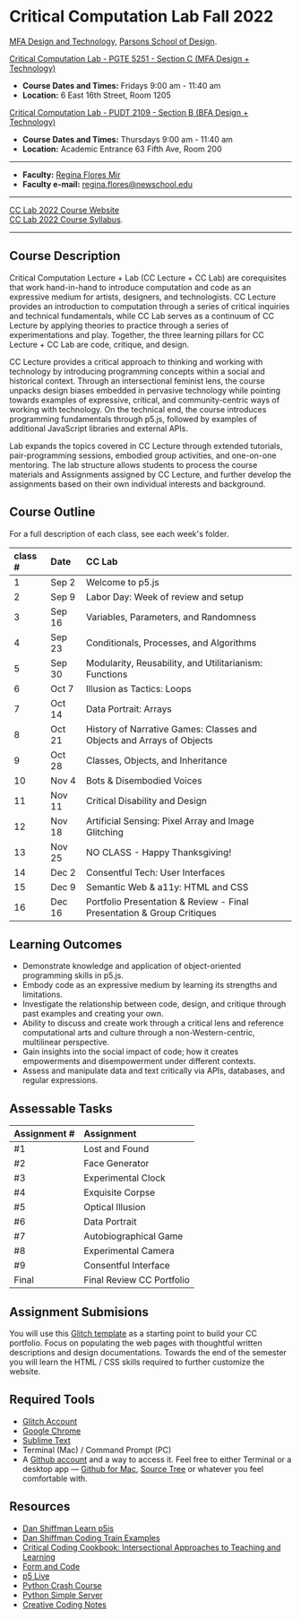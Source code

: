 # Critical Computation Lab Fall 2022

[MFA Design and Technology](http://www.newschool.edu/parsons/mfa-design-technology/), [Parsons School of Design](http://www.newschool.edu/parsons/).


[Critical Computation Lab - PGTE 5251 - Section C (MFA Design + Technology)
](https://courses.newschool.edu/courses/PGTE5251/) 

* **Course Dates and Times:**  Fridays 9:00 am - 11:40 am
* **Location:** 6 East 16th Street, Room 1205

[Critical Computation Lab - PUDT 2109 - Section B (BFA Design + Technology)
](https://courses.newschool.edu/courses/PUDT2109/) 

* **Course Dates and Times:**  Thursdays 9:00 am - 11:40 am
* **Location:** Academic Entrance 63 Fifth Ave, Room 200
---
* **Faculty:** [Regina Flores Mir](http://www.reginafloresmir.com/)
* **Faculty e-mail:** [regina.flores@newschool.edu](mailto:regina.flores@newschool.edu)
---
[CC Lab 2022 Course Website](https://parsonsdt.github.io/critical-computation-2022/index.html)  
[CC Lab 2022 Course Syllabus](https://docs.google.com/document/d/1r89s9uilE6eYASnkmAXnP3Z9lmzqW2ZwpUNUWqvv01M/edit#).

---

## Course Description

Critical Computation Lecture + Lab (CC Lecture + CC Lab) are corequisites that work hand-in-hand to introduce computation and code as an expressive medium for artists, designers, and technologists. CC Lecture provides an introduction to computation through a series of critical inquiries and technical fundamentals, while CC Lab serves as a continuum of CC Lecture by applying theories to practice through a series of experimentations and play. Together, the three learning pillars for CC Lecture + CC Lab are code, critique, and design.

CC Lecture provides a critical approach to thinking and working with technology by introducing programming concepts within a social and historical context. Through an intersectional feminist lens, the course unpacks design biases embedded in pervasive technology while pointing towards examples of expressive, critical, and community-centric ways of working with technology. On the technical end, the course introduces programming fundamentals through p5.js, followed by examples of additional JavaScript libraries and external APIs.

Lab expands the topics covered in CC Lecture through extended tutorials, pair-programming sessions, embodied group activities, and one-on-one mentoring. The lab structure allows students to process the course materials and Assignments assigned by CC Lecture, and further develop the assignments based on their own individual interests and background.

## Course Outline

For a full description of each class, see each week's folder.

| class # | Date | CC Lab |
|:--- |:--- |:--- |
| 1 | Sep 2 | Welcome to p5.js | 
| 2 | Sep 9 | Labor Day: Week of review and setup |
| 3 | Sep 16 | Variables, Parameters, and Randomness |
| 4 | Sep 23 | Conditionals, Processes, and Algorithms | 
| 5 | Sep 30 | Modularity, Reusability, and Utilitarianism: Functions | 
| 6 | Oct 7 | Illusion as Tactics: Loops | 
| 7 | Oct 14 | Data Portrait: Arrays | 
| 8 | Oct 21 | History of Narrative Games: Classes and Objects and Arrays of Objects | 
| 9 | Oct 28 | Classes, Objects, and Inheritance | 
| 10 | Nov 4 | Bots & Disembodied Voices | 
| 11 | Nov 11 | Critical Disability and Design | 
| 12 | Nov 18 | Artificial Sensing: Pixel Array and Image Glitching | 
| 13 | Nov 25 | NO CLASS - Happy Thanksgiving! | 
| 14 | Dec 2 | Consentful Tech: User Interfaces | 
| 15 | Dec 9 | Semantic Web & a11y: HTML and CSS | 
| 16 | Dec 16 | Portfolio Presentation & Review - Final Presentation & Group Critiques |

## Learning Outcomes

* Demonstrate knowledge and application of object-oriented programming skills in p5.js.
* Embody code as an expressive medium by learning its strengths and limitations.
* Investigate the relationship between code, design, and critique through past examples and creating your own.
* Ability to discuss and create work through a critical lens and reference computational arts and culture through a non-Western-centric, multilinear perspective.
* Gain insights into the social impact of code; how it creates empowerments and disempowerment under different contexts.
* Assess and manipulate data and text critically via APIs, databases, and regular expressions.

## Assessable Tasks

| Assignment # | Assignment | 
|:--- |:--- |
| #1 | Lost and Found |
| #2 | Face Generator |
| #3 | Experimental Clock |
| #4 | Exquisite Corpse |
| #5 | Optical Illusion |
| #6 | Data Portrait |
| #7 | Autobiographical Game |
| #8 | Experimental Camera |
| #9 | Consentful Interface |
| Final | Final Review CC Portfolio |

## Assignment Submisions

You will use this [Glitch template](https://glitch.com/~code-portfolio-template) as a starting point to build your CC portfolio. Focus on populating the web pages with thoughtful written descriptions and design documentations. Towards the end of the semester you will learn the HTML / CSS skills required to further customize the website.

## Required Tools

* [Glitch Account](https://glitch.com/)
* [Google Chrome](https://www.google.com/chrome/browser/desktop/index.html)
* [Sublime Text](http://www.sublimetext.com/)
* Terminal (Mac) / Command Prompt (PC)
* A [Github account](https://github.com/) and a way to access it. Feel free to either Terminal or a desktop app — [Github for Mac](https://desktop.github.com/), [Source Tree](https://www.sourcetreeapp.com/) or whatever you feel comfortable with.

## Resources

* [Dan Shiffman Learn p5js](https://github.com/shiffman/LearningProcessing-p5.js)
* [Dan Shiffman Coding Train Examples](https://github.com/CodingRainbow/Rainbow-Code/tree/master/p5.js)
* [Critical Coding Cookbook: Intersectional Approaches to Teaching and Learning](https://criticalcode.recipes/)
* [Form and Code](http://formandcode.com/code-examples/)
* [p5 Live](https://teddavis.org/p5live/)
* [Python Crash Course](https://ehmatthes.github.io/pcc/chapter_01/osx_setup.html)
* [Python Simple Server](https://www.digitalocean.com/community/tutorials/python-simplehttpserver-http-server)
* [Creative Coding Notes](https://creative-coding.decontextualize.com/)


